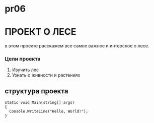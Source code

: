 # pr06
#   ПРОЕКТ О ЛЕСЕ

в этом проекте расскажем все самое важное и интерсное о лесе.

### Цели проекта

1. Изучить лес
2. Узнать о живности и растениях


## структура проекта

```
static void Main(string[] args)
{
  Console.WriteLine("Hello, World!");
}
```
